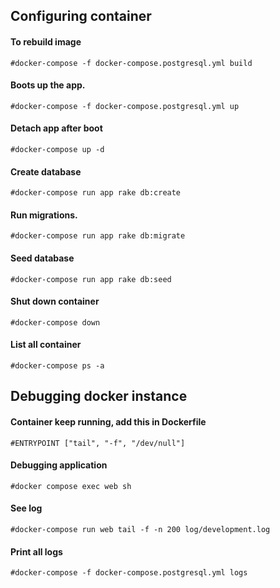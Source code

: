 ## Configuring container


#### To rebuild image
~~~
#docker-compose -f docker-compose.postgresql.yml build
~~~

#### Boots up the app.
~~~
#docker-compose -f docker-compose.postgresql.yml up 
~~~

#### Detach app after boot
~~~
#docker-compose up -d
~~~

#### Create database
~~~
#docker-compose run app rake db:create
~~~

#### Run migrations.
~~~
#docker-compose run app rake db:migrate 
~~~

#### Seed database
~~~
#docker-compose run app rake db:seed
~~~

#### Shut down container
~~~
#docker-compose down
~~~

#### List all container 
~~~
#docker-compose ps -a
~~~

## Debugging docker instance


#### Container keep running, add this in Dockerfile
~~~
#ENTRYPOINT ["tail", "-f", "/dev/null"]
~~~

#### Debugging application
~~~
#docker compose exec web sh
~~~

#### See log
~~~
#docker-compose run web tail -f -n 200 log/development.log
~~~

#### Print all logs
~~~
#docker-compose -f docker-compose.postgresql.yml logs
~~~